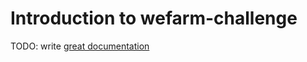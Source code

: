 # Introduction to wefarm-challenge

TODO: write [great documentation](http://jacobian.org/writing/what-to-write/)
